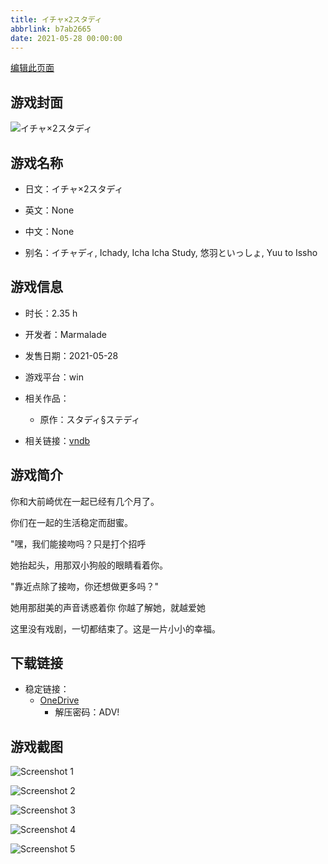 ```yaml
---
title: イチャ×2スタディ
abbrlink: b7ab2665
date: 2021-05-28 00:00:00
---
```

[编辑此页面](https://github.com/ACG-3/ADV3-source/blob/main/source/_posts/games/%E3%82%A4%E3%83%81%E3%83%A3%C3%972%E3%82%B9%E3%82%BF%E3%83%87%E3%82%A3.md)

## 游戏封面

![イチャ×2スタディ](None)


## 游戏名称

- 日文：イチャ×2スタディ
- 英文：None
- 中文：None

- 别名：イチャディ, Ichady, Icha Icha Study, 悠羽といっしょ, Yuu to Issho


## 游戏信息

- 时长：2.35 h
- 开发者：Marmalade
- 发售日期：2021-05-28
- 游戏平台：win
- 相关作品：
   - 原作：スタディ§ステディ

- 相关链接：[vndb](https://vndb.org/v30793)


## 游戏简介

你和大前崎优在一起已经有几个月了。

你们在一起的生活稳定而甜蜜。

"嘿，我们能接吻吗？只是打个招呼

她抬起头，用那双小狗般的眼睛看着你。

"靠近点除了接吻，你还想做更多吗？"

她用那甜美的声音诱惑着你 你越了解她，就越爱她

这里没有戏剧，一切都结束了。这是一片小小的幸福。




## 下载链接

- 稳定链接：
    - [OneDrive](https://pan.timero.xyz/onedrive/adv_lib_001/%E3%82%A4%E3%83%81%E3%83%A3%C3%972%E3%82%B9%E3%82%BF%E3%83%87%E3%82%A3)
        - 解压密码：ADV!



## 游戏截图


![Screenshot 1](https://pan.timero.xyz/onedrive/img_lib_001/%E3%82%A4%E3%83%81%E3%83%A3%C3%972%E3%82%B9%E3%82%BF%E3%83%87%E3%82%A3_Screenshot_1.avif)

![Screenshot 2](https://pan.timero.xyz/onedrive/img_lib_001/%E3%82%A4%E3%83%81%E3%83%A3%C3%972%E3%82%B9%E3%82%BF%E3%83%87%E3%82%A3_Screenshot_2.avif)

![Screenshot 3](https://pan.timero.xyz/onedrive/img_lib_001/%E3%82%A4%E3%83%81%E3%83%A3%C3%972%E3%82%B9%E3%82%BF%E3%83%87%E3%82%A3_Screenshot_3.avif)

![Screenshot 4](https://pan.timero.xyz/onedrive/img_lib_001/%E3%82%A4%E3%83%81%E3%83%A3%C3%972%E3%82%B9%E3%82%BF%E3%83%87%E3%82%A3_Screenshot_4.avif)

![Screenshot 5](https://pan.timero.xyz/onedrive/img_lib_001/%E3%82%A4%E3%83%81%E3%83%A3%C3%972%E3%82%B9%E3%82%BF%E3%83%87%E3%82%A3_Screenshot_5.avif)

